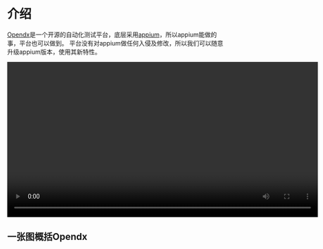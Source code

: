 # 介绍
[Opendx](https://github.com/opendx)是一个开源的自动化测试平台，底层采用[appium](https://github.com/appium)，所以appium能做的事，平台也可以做到。
平台没有对appium做任何入侵及修改，所以我们可以随意升级appium版本，使用其新特性。

<video :src="$withBase('/assets/video.mp4')" width="720px" controls="controls">浏览器不支持video标签</video>

## 一张图概括Opendx
<img :src="$withBase('/assets/dx.png')" class="zoom">